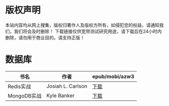 # 版权声明

本站内容均从网上搜集，版权归著作人及版权方所有，如侵犯您的权益，请通知我们，我们将会及时删除！ 下载链接仅供宽带测试研究用途，请下载后在24小时内删除，请勿用于商业目的。请支持正版！

# 数据库

| 书名 | 作者 | epub/mobi/azw3 |
| --- | --- | --- |
| Redis实战 | Josiah L. Carlson | [下载](https://url89.ctfile.com/f/31084289-1357021837-2f3bb0?p=8866) |
| MongoDB实战 | Kyle Banker | [下载](https://url89.ctfile.com/f/31084289-1357021072-264d70?p=8866) |
